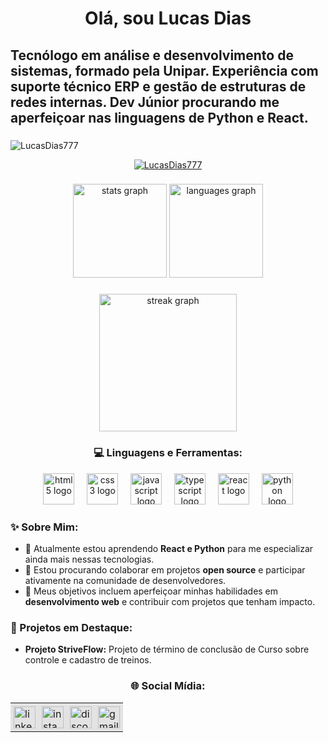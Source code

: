 <h1 align="center">Olá, sou Lucas Dias</h1>

###

<h2 align="left">Tecnólogo em análise e desenvolvimento de sistemas, formado pela Unipar. Experiência com suporte técnico ERP e gestão de estruturas de redes internas. Dev Júnior procurando me aperfeiçoar nas linguagens de Python e React.</h2>

###
<p align="left"> <img src="https://komarev.com/ghpvc/?username=LucasDias777&label=Profile%20views&color=900eb4&style=flat" alt="LucasDias777" /> </p>

<p align="center"> <a href="https://github.com/ryo-ma/github-profile-trophy"><img src="https://github-profile-trophy.vercel.app/?username=LucasDias777" alt="LucasDias777" /></a> </p>

###

<div align="center">
  <img src="https://github-readme-stats.vercel.app/api?username=LucasDias777&hide_title=false&hide_rank=false&show_icons=true&include_all_commits=true&count_private=true&disable_animations=false&theme=dracula&locale=en&hide_border=false" height="150" alt="stats graph" />
  <img src="https://github-readme-stats.vercel.app/api/top-langs?username=LucasDias777&locale=en&hide_title=false&layout=compact&card_width=320&langs_count=5&theme=dracula&hide_border=false" height="150" alt="languages graph" />
</div>

###

<div align="center">
  <img src="https://streak-stats.demolab.com?user=LucasDias777&locale=en&mode=daily&theme=dark&hide_border=false&border_radius=5&order=3" height="220" alt="streak graph"  />
</div>

###

<h3 align="center">💻 Linguagens e Ferramentas:</h3>

<div align="center">
  <img src="https://cdn.jsdelivr.net/gh/devicons/devicon/icons/html5/html5-original.svg" height="50" alt="html5 logo" />
  <img width="12" />
  <img src="https://cdn.jsdelivr.net/gh/devicons/devicon/icons/css3/css3-original.svg" height="50" alt="css3 logo" />
  <img width="12" />
  <img src="https://cdn.jsdelivr.net/gh/devicons/devicon/icons/javascript/javascript-original.svg" height="50" alt="javascript logo" />
  <img width="12" />
  <img src="https://cdn.jsdelivr.net/gh/devicons/devicon/icons/typescript/typescript-original.svg" height="50" alt="typescript logo" />
  <img width="12" />
  <img src="https://cdn.jsdelivr.net/gh/devicons/devicon/icons/react/react-original.svg" height="50" alt="react logo" />
  <img width="12" />
  <img src="https://cdn.jsdelivr.net/gh/devicons/devicon/icons/python/python-original.svg" height="50" alt="python logo" />
</div>


###

<h3 align="left">✨ Sobre Mim:</h3>

- 🌱 Atualmente estou aprendendo **React e Python** para me especializar ainda mais nessas tecnologias.
- 👯 Estou procurando colaborar em projetos **open source** e participar ativamente na comunidade de desenvolvedores.
- 🎯 Meus objetivos incluem aperfeiçoar minhas habilidades em **desenvolvimento web** e contribuir com projetos que tenham impacto.

###

<h3 align="left">🚀 Projetos em Destaque:</h3>

- **Projeto StriveFlow:** Projeto de término de conclusão de Curso sobre controle e cadastro de treinos.

###

<h3 align="center">🌐 Social Mídia:</h3>

<div align="center">
  <table style="border-spacing: 10px;"> <!-- Ajuste o espaçamento entre os ícones -->
    <tr>
      <td style="background-color: rgba(0, 0, 0, 0.1); padding: 5px;">
        <a href="https://www.linkedin.com/in/lucas-dias-609844253/" target="_blank">
          <img src="https://img.shields.io/static/v1?message=LinkedIn&logo=linkedin&label=&color=0077B5&logoColor=white&labelColor=&style=for-the-badge" height="35" alt="linkedin logo" />
        </a>
      </td>
      <td style="background-color: rgba(0, 0, 0, 0.1); padding: 5px;">
        <a href="https://www.instagram.com/lucass_dias04/" target="_blank">
          <img src="https://img.shields.io/static/v1?message=Instagram&logo=instagram&label=&color=E4405F&logoColor=white&labelColor=&style=for-the-badge" height="35" alt="instagram logo" />
        </a>
      </td>
      <td style="background-color: rgba(0, 0, 0, 0.1); padding: 5px;">
        <a href="https://discord.com/channels/1118191447242461235/1118191448370720832" target="_blank">
          <img src="https://img.shields.io/static/v1?message=Discord&logo=discord&label=&color=7289DA&logoColor=white&labelColor=&style=for-the-badge" height="35" alt="discord logo" />
        </a>
      </td>
      <td style="background-color: rgba(0, 0, 0, 0.1); padding: 5px;">
        <a href="https://mail.google.com/mail/u/3/#inbox" target="_blank">
          <img src="https://img.shields.io/static/v1?message=Gmail&logo=gmail&label=&color=D14836&logoColor=white&labelColor=&style=for-the-badge" height="35" alt="gmail logo" />
        </a>
      </td>
    </tr>
  </table>
</div>





###
